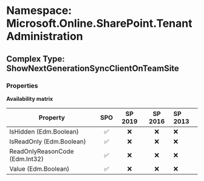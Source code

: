 # Namespace: Microsoft.Online.SharePoint.TenantAdministration

## Complex Type: ShowNextGenerationSyncClientOnTeamSite

### Properties

**Availability matrix**

Property | SPO | SP 2019 | SP 2016 | SP 2013
----------|:---:|:-------:|:-------:|:-------
IsHidden (Edm.Boolean) | ✅ | ❌ | ❌ | ❌
IsReadOnly (Edm.Boolean) | ✅ | ❌ | ❌ | ❌
ReadOnlyReasonCode (Edm.Int32) | ✅ | ❌ | ❌ | ❌
Value (Edm.Boolean) | ✅ | ❌ | ❌ | ❌